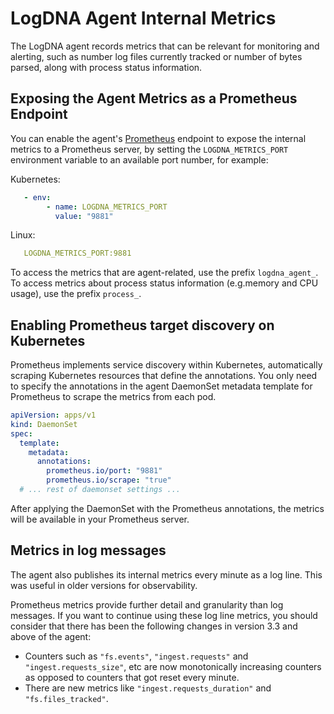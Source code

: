 # LogDNA Agent Internal Metrics

The LogDNA agent records metrics that can be relevant for monitoring and alerting, such as number log files currently
tracked or number of bytes parsed, along with process status information.

## Exposing the Agent Metrics as a Prometheus Endpoint

You can enable the agent's [Prometheus][prometheus] endpoint to expose the internal metrics to a Prometheus server,
by setting the `LOGDNA_METRICS_PORT` environment variable to an available port number, for example:

Kubernetes:
```yaml
   - env:
        - name: LOGDNA_METRICS_PORT
          value: "9881"
```    
Linux:
```yaml
   LOGDNA_METRICS_PORT:9881

```

To access the metrics that are agent-related, use the prefix `logdna_agent_`. To access metrics about process status information (e.g.memory and CPU usage), use the prefix  `process_`.

## Enabling Prometheus target discovery on Kubernetes

Prometheus implements service discovery within Kubernetes, automatically scraping Kubernetes resources that
define the annotations. You only need to specify the annotations in the agent DaemonSet metadata template for
Prometheus to scrape the metrics from each pod.

```yaml
apiVersion: apps/v1
kind: DaemonSet
spec:
  template:
    metadata:
      annotations:
        prometheus.io/port: "9881"
        prometheus.io/scrape: "true"
  # ... rest of daemonset settings ...
```

After applying the DaemonSet with the Prometheus annotations, the metrics will be available in your Prometheus server.

## Metrics in log messages

The agent also publishes its internal metrics every minute as a log line. This was useful in older versions for
observability.

Prometheus metrics provide further detail and granularity than log messages. If you want to continue using these log line metrics, you should consider that there has been the following changes in
version 3.3 and above of the agent:

- Counters such as `"fs.events"`, `"ingest.requests"` and `"ingest.requests_size"`, etc are now monotonically
increasing counters as opposed to counters that got reset every minute.
- There are new metrics like `"ingest.requests_duration"` and `"fs.files_tracked"`.

[prometheus]: https://prometheus.io/
